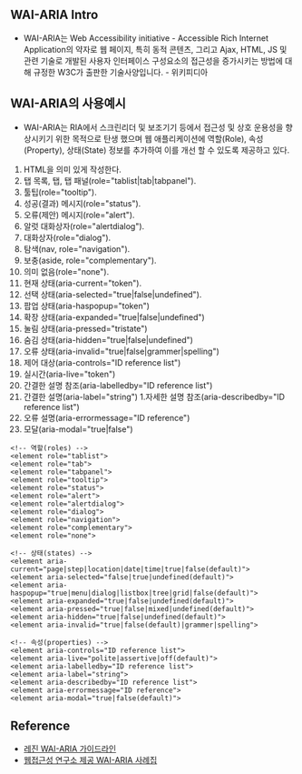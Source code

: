## WAI-ARIA Intro

* WAI-ARIA는 Web Accessibility initiative - Accessible Rich Internet Application의 약자로 웹 페이지, 특히 동적 콘텐츠, 그리고 Ajax, HTML, JS 및 관련 기술로 개발된 사용자 인터페이스 구성요소의 접근성을 증가시키는 방법에 대해 규정한 W3C가 출판한 기술사양입니다. - 위키피디아



## WAI-ARIA의 사용예시
* WAI-ARIA는 RIA에서 스크린리더 및 보조기기 등에서 접근성 및 상호 운용성을 향상시키기 위한 목적으로 탄생 했으며 웹 애플리케이션에 역할(Role), 속성(Property), 상태(State) 정보를 추가하여 이를 개선 할 수 있도록 제공하고 있다.

1. HTML을 의미 있게 작성한다.
1. 탭 목록, 탭, 탭 패널(role="tablist|tab|tabpanel").
1. 툴팁(role="tooltip").
1. 성공(결과) 메시지(role="status").
1. 오류(제안) 메시지(role="alert").
1. 알럿 대화상자(role="alertdialog").
1. 대화상자(role="dialog").
1. 탐색(nav, role="navigation").
1. 보충(aside, role="complementary").
1. 의미 없음(role="none").
1. 현재 상태(aria-current="token").
1. 선택 상태(aria-selected="true|false|undefined").
1. 팝업 상태(aria-haspopup="token")
1. 확장 상태(aria-expanded="true|false|undefined")
1. 눌림 상태(aria-pressed="tristate")
1. 숨김 상태(aria-hidden="true|false|undefined")
1. 오류 상태(aria-invalid="true|false|grammer|spelling")
1. 제어 대상(aria-controls="ID reference list")
1. 실시간(aria-live="token")
1. 간결한 설명 참조(aria-labelledby="ID reference list")
1. 간결한 설명(aria-label="string")
1.자세한 설명 참조(aria-describedby="ID reference list")
1. 오류 설명(aria-errormessage="ID reference")
1. 모달(aria-modal="true|false")

```
<!-- 역할(roles) -->
<element role="tablist">
<element role="tab">
<element role="tabpanel">
<element role="tooltip">
<element role="status">
<element role="alert">
<element role="alertdialog">
<element role="dialog">
<element role="navigation">
<element role="complementary">
<element role="none">

<!-- 상태(states) -->
<element aria-current="page|step|location|date|time|true|false(default)">
<element aria-selected="false|true|undefined(default)">
<element aria-haspopup="true|menu|dialog|listbox|tree|grid|false(default)">
<element aria-expanded="true|false|undefined(default)">
<element aria-pressed="true|false|mixed|undefined(default)">
<element aria-hidden="true|false|undefined(default)">
<element aria-invalid="true|false(default)|grammer|spelling">

<!-- 속성(properties) -->
<element aria-controls="ID reference list">
<element aria-live="polite|assertive|off(default)">
<element aria-labelledby="ID reference list">
<element aria-label="string">
<element aria-describedby="ID reference list">
<element aria-errormessage="ID reference">
<element aria-modal="true|false(default)">
```

## Reference
- [레진 WAI-ARIA 가이드라인](https://github.com/lezhin/accessibility/blob/master/aria/README.md)
- [웹접근성 연구소 제공 WAI-ARIA 사례집](https://www.wah.or.kr:444/_Upload/pds2/WAI-ARIA%20%EC%82%AC%EB%A1%80%EC%A7%91(%EC%98%A8%EB%9D%BC%EC%9D%B8%ED%8C%90).pdf)
